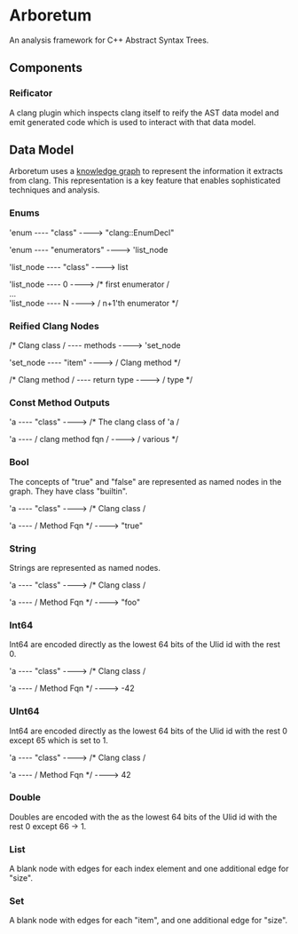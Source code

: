 
# Arboretum

An analysis framework for C++ Abstract Syntax Trees. 

## Components

### Reificator

A clang plugin which inspects clang itself to reify the AST data model and emit generated code which is used to interact with that data model.

## Data Model

Arboretum uses a [knowledge graph](https://en.wikipedia.org/wiki/Knowledge_graph) to represent the information it extracts from clang. This representation is a key feature that enables sophisticated techniques and analysis. 

### Enums

'enum ---- "class" ----> "clang::EnumDecl"

'enum ---- "enumerators" ----> 'list_node

'list_node ---- "class" ----> list

'list_node ---- 0 ----> /* first enumerator / <br/>
...<br/>
'list_node ---- N ----> / n+1'th enumerator */

### Reified Clang Nodes

/* Clang class / ---- methods ----> 'set_node

'set_node ---- "item" ----> / Clang method */

/* Clang method / ---- return type ----> / type */

### Const Method Outputs

'a ---- "class" ----> /* The clang class of 'a /

'a ---- / clang method fqn / ----> / various */

### Bool

The concepts of "true" and "false" are represented as named nodes in the graph. They have class "builtin".

'a ---- "class" ----> /* Clang class /

'a ---- / Method Fqn */ ----> "true"

### String

Strings are represented as named nodes.

'a ---- "class" ----> /* Clang class /

'a ---- / Method Fqn */ ----> "foo"

### Int64

Int64 are encoded directly as the lowest 64 bits of the Ulid id with the rest 0.

'a ---- "class" ----> /* Clang class /

'a ---- / Method Fqn */ ----> -42

### UInt64

Int64 are encoded directly as the lowest 64 bits of the Ulid id with the rest 0 except 65 which is set to 1.

'a ---- "class" ----> /* Clang class /

'a ---- / Method Fqn */ ----> 42

### Double

Doubles are encoded with the as the lowest 64 bits of the Ulid id with the rest 0 except 66 -> 1.

### List

A blank node with edges for each index element and one additional edge for "size".

### Set

A blank node with edges for each "item", and one additional edge for "size".